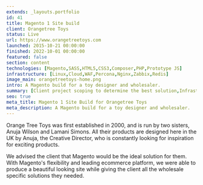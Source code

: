 ```yaml
---
extends: _layouts.portfolio
id: 41
title: Magento 1 Site build
client: Orangetree Toys
status: Live
url: https://www.orangetreetoys.com
launched: 2015-10-21 00:00:00
finished: 2022-10-01 00:00:00
featured: false
section: content
technologies: [Magento,SASS,HTML5,CSS3,Composer,PHP,Prototype JS]
infrastructure: [Linux,Cloud,WAF,Percona,Nginx,Zabbix,Redis]
image_main: orangetreetoys-home.png
intro: A Magento build for a toy designer and wholesaler.
summary: [Client project scoping to determine the best solution,Infrastructure setup and configuration,Ongoing monitoring of the solution,Support and update planning,Custom module creation for client specific functionality,Module suggestion to improve sales and user experience,Security service setup and configuration,Server migration planning and execution]
seo: true
meta_title: Magento 1 Site Build for Orangetree Toys
meta_description: A Magento build for a toy designer and wholesaler.
---
```


Orange Tree Toys was first established in 2000, and is run by two sisters, Anuja Wilson and Lamani Simons. All their products are designed here in the UK by Anuja, the Creative Director, who is constantly looking for inspiration for exciting products.

We advised the client that Magento would be the ideal solution for them. With Magento's flexibility and leading ecommerce platform, we were able to produce a beautiful looking site while giving the client all the wholesale specific solutions they needed.
